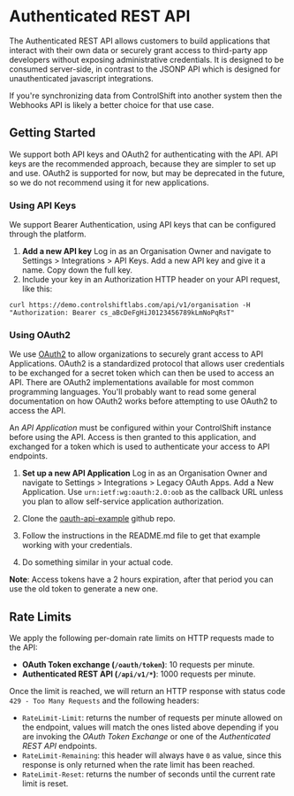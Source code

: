 # Authenticated REST API

The Authenticated REST API allows customers to build applications that interact with their own data or securely grant access to third-party app developers without exposing administrative credentials. It is designed to be consumed server-side, in contrast to the JSONP API which is designed for unauthenticated javascript integrations.

If you're synchronizing data from ControlShift into another system then the Webhooks API is likely a better choice for that use case. 

## Getting Started
We support both API keys and OAuth2 for authenticating with the API. API keys are the recommended approach, because they are simpler to set up and use.
OAuth2 is supported for now, but may be deprecated in the future, so we do not recommend using it for new applications.

### Using API Keys
We support Bearer Authentication, using API keys that can be configured through the platform.

1. **Add a new API key** Log in as an Organisation Owner and navigate to Settings > Integrations > API Keys. Add a new API key and give it a name. Copy down the full key.
2. Include your key in an Authorization HTTP header on your API request, like this:

`curl https://demo.controlshiftlabs.com/api/v1/organisation -H "Authorization: Bearer cs_aBcDeFgHiJ0123456789kLmNoPqRsT"`

### Using OAuth2
We use [OAuth2](http://oauth.net/2/) to allow organizations to securely grant access to API Applications. OAuth2 is a standardized protocol that allows user credentials to be exchanged for a secret token which can then be used to access an API. There are OAuth2 implementations available for most common programming languages. You'll probably want to read some general documentation on how OAuth2 works before attempting to use OAuth2 to access the API.

An *API Application* must be configured within your ControlShift instance before using the API. Access is then granted to this application, and exchanged for a token which is used to authenticate your access to API endpoints.

1. **Set up a new API Application** Log in as an Organisation Owner and navigate to Settings > Integrations > Legacy OAuth Apps. Add a New Application. Use `urn:ietf:wg:oauth:2.0:oob` as the callback URL unless you plan to allow self-service application authorization.

2. Clone the [oauth-api-example](https://github.com/controlshift/oauth-api-example) github repo.

3. Follow the instructions in the README.md file to get that example working with your credentials.

4. Do something similar in your actual code.

**Note**: Access tokens have a 2 hours expiration, after that period you can use the old token to generate a new one.


## Rate Limits

We apply the following per-domain rate limits on HTTP requests made to the API:

* **OAuth Token exchange (`/oauth/token`)**: 10 requests per minute.
* **Authenticated REST API (`/api/v1/*`)**: 1000 requests per minute.

Once the limit is reached, we will return an HTTP response with status code `429 - Too Many Requests` and the following headers:

* `RateLimit-Limit`: returns the number of requests per minute allowed on the endpoint, values will match the ones listed above depending if you are invoking the _OAuth Token Exchange_ or one of the _Authenticated REST API_ endpoints.
* `RateLimit-Remaining`: this header will always have `0` as value, since this response is only returned when the rate limit has been reached.
* `RateLimit-Reset`: returns the number of seconds until the current rate limit is reset.

